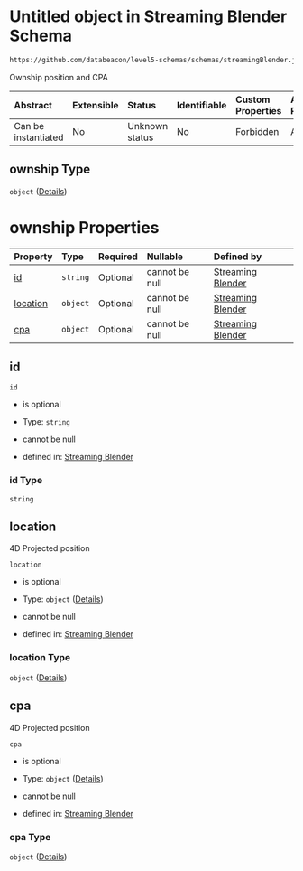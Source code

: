 # Untitled object in Streaming Blender Schema

```txt
https://github.com/databeacon/level5-schemas/schemas/streamingBlender.json#/properties/pcds/properties/ownship
```

Ownship position and CPA

| Abstract            | Extensible | Status         | Identifiable | Custom Properties | Additional Properties | Access Restrictions | Defined In                                                                 |
| :------------------ | :--------- | :------------- | :----------- | :---------------- | :-------------------- | :------------------ | :------------------------------------------------------------------------- |
| Can be instantiated | No         | Unknown status | No           | Forbidden         | Allowed               | none                | [blender.schema.json\*](../out/blender.schema.json "open original schema") |

## ownship Type

`object` ([Details](blender-properties-pcds-properties-ownship.md))

# ownship Properties

| Property              | Type     | Required | Nullable       | Defined by                                                                                                                                                                                                                  |
| :-------------------- | :------- | :------- | :------------- | :-------------------------------------------------------------------------------------------------------------------------------------------------------------------------------------------------------------------------- |
| [id](#id)             | `string` | Optional | cannot be null | [Streaming Blender](blender-properties-pcds-properties-ownship-properties-id.md "https://github.com/databeacon/level5-schemas/schemas/streamingBlender.json#/properties/pcds/properties/ownship/properties/id")             |
| [location](#location) | `object` | Optional | cannot be null | [Streaming Blender](blender-properties-pcds-properties-ownship-properties-location.md "https://github.com/databeacon/level5-schemas/schemas/streamingBlender.json#/properties/pcds/properties/ownship/properties/location") |
| [cpa](#cpa)           | `object` | Optional | cannot be null | [Streaming Blender](blender-properties-pcds-properties-ownship-properties-cpa.md "https://github.com/databeacon/level5-schemas/schemas/streamingBlender.json#/properties/pcds/properties/ownship/properties/cpa")           |

## id



`id`

*   is optional

*   Type: `string`

*   cannot be null

*   defined in: [Streaming Blender](blender-properties-pcds-properties-ownship-properties-id.md "https://github.com/databeacon/level5-schemas/schemas/streamingBlender.json#/properties/pcds/properties/ownship/properties/id")

### id Type

`string`

## location

4D Projected position

`location`

*   is optional

*   Type: `object` ([Details](blender-properties-pcds-properties-ownship-properties-location.md))

*   cannot be null

*   defined in: [Streaming Blender](blender-properties-pcds-properties-ownship-properties-location.md "https://github.com/databeacon/level5-schemas/schemas/streamingBlender.json#/properties/pcds/properties/ownship/properties/location")

### location Type

`object` ([Details](blender-properties-pcds-properties-ownship-properties-location.md))

## cpa

4D Projected position

`cpa`

*   is optional

*   Type: `object` ([Details](blender-properties-pcds-properties-ownship-properties-cpa.md))

*   cannot be null

*   defined in: [Streaming Blender](blender-properties-pcds-properties-ownship-properties-cpa.md "https://github.com/databeacon/level5-schemas/schemas/streamingBlender.json#/properties/pcds/properties/ownship/properties/cpa")

### cpa Type

`object` ([Details](blender-properties-pcds-properties-ownship-properties-cpa.md))
